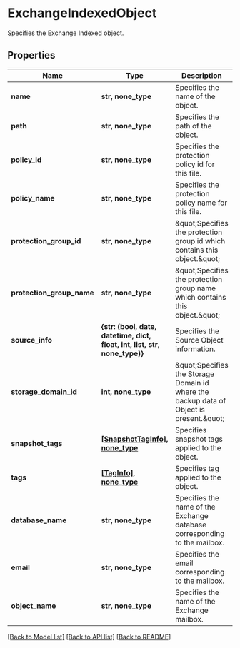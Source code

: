 # ExchangeIndexedObject

Specifies the Exchange Indexed object.

## Properties
Name | Type | Description | Notes
------------ | ------------- | ------------- | -------------
**name** | **str, none_type** | Specifies the name of the object. | [optional] 
**path** | **str, none_type** | Specifies the path of the object. | [optional] 
**policy_id** | **str, none_type** | Specifies the protection policy id for this file. | [optional] 
**policy_name** | **str, none_type** | Specifies the protection policy name for this file. | [optional] 
**protection_group_id** | **str, none_type** | \&quot;Specifies the protection group id which contains this object.\&quot; | [optional] 
**protection_group_name** | **str, none_type** | \&quot;Specifies the protection group name which contains this object.\&quot; | [optional] 
**source_info** | **{str: (bool, date, datetime, dict, float, int, list, str, none_type)}** | Specifies the Source Object information. | [optional] 
**storage_domain_id** | **int, none_type** | \&quot;Specifies the Storage Domain id where the backup data of Object is present.\&quot; | [optional] 
**snapshot_tags** | [**[SnapshotTagInfo], none_type**](SnapshotTagInfo.md) | Specifies snapshot tags applied to the object. | [optional] 
**tags** | [**[TagInfo], none_type**](TagInfo.md) | Specifies tag applied to the object. | [optional] 
**database_name** | **str, none_type** | Specifies the name of the Exchange database corresponding to the mailbox. | [optional] 
**email** | **str, none_type** | Specifies the email corresponding to the mailbox. | [optional] 
**object_name** | **str, none_type** | Specifies the name of the Exchange mailbox. | [optional] 

[[Back to Model list]](../README.md#documentation-for-models) [[Back to API list]](../README.md#documentation-for-api-endpoints) [[Back to README]](../README.md)


